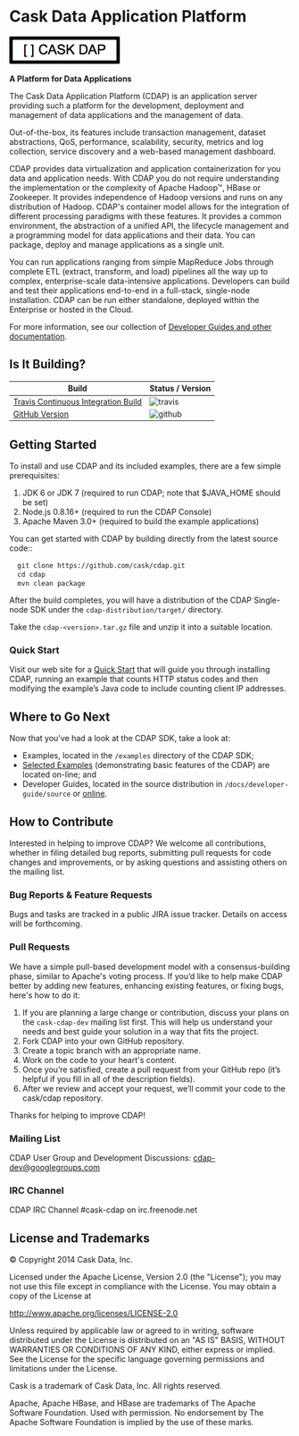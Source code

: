 
# Cask Data Application Platform

![CDAP Logo](/docs/developer-guide/source/_images/CDAP.png)

**A Platform for Data Applications**

The Cask Data Application Platform (CDAP) is an application server providing such a
platform for the development, deployment and management of data applications and the
management of data.

Out-of-the-box, its features include transaction management, dataset abstractions, QoS,
performance, scalability, security, metrics and log collection, service discovery and a 
web-based management dashboard.

CDAP provides data virtualization and application containerization for you data and application
needs. With CDAP you do not require understanding the implementation or the complexity of Apache 
Hadoop&trade;, HBase or Zookeeper. It provides independence of Hadoop versions and runs on any 
distribution of Hadoop. CDAP's container model allows for the integration of different processing 
paradigms with these features. It provides a common environment, the abstraction of a unified API, 
the lifecycle management and a programming model for data applications and their data. You can package, 
deploy and manage applications as a single unit.

You can run applications ranging from simple MapReduce Jobs through complete ETL (extract, transform, and load) 
pipelines all the way up to complex, enterprise-scale data-intensive applications. 
Developers can build and test their applications end-to-end in a full-stack, single-node
installation. CDAP can be run either standalone, deployed within the Enterprise or hosted in the Cloud.

For more information, see our collection of 
[Developer Guides and other documentation](http://cask.co/docs/cdap/current/en/index.html).

## Is It Building?

Build                                                                    | Status / Version
-------------------------------------------------------------------------|-----------------
[Travis Continuous Integration Build](https://travis-ci.org/caskco/cdap) | ![travis](https://travis-ci.org/caskco/cdap.svg?branch=develop)
[GitHub Version](ttps://github.com/caskco/cdap/releases/latest)          | ![github](http://img.shields.io/github/release/caskco/cdap.svg)


## Getting Started

To install and use CDAP and its included examples, there are a few simple prerequisites:

  1. JDK 6 or JDK 7 (required to run CDAP; note that $JAVA_HOME should be set)
  2. Node.js 0.8.16+ (required to run the CDAP Console)
  3. Apache Maven 3.0+ (required to build the example applications)
  
You can get started with CDAP by building directly from the latest source code::

```
  git clone https://github.com/cask/cdap.git
  cd cdap
  mvn clean package
```

After the build completes, you will have a distribution of the CDAP Single-node SDK under the
`cdap-distribution/target/` directory.  

Take the `cdap-<version>.tar.gz` file and unzip it into a suitable location.

### Quick Start

Visit our web site for a [Quick Start](http://cask.co/docs/cdap/current/en/quickstart.html)
that will guide you through installing CDAP, running an example that counts HTTP status codes and then
modifying the example’s Java code to include counting client IP addresses.  


## Where to Go Next

Now that you've had a look at the CDAP SDK, take a look at:

- Examples, located in the `/examples` directory of the CDAP SDK;
- [Selected Examples](http://cask.co/docs/cdap/current/en/examples.html) 
  (demonstrating basic features of the CDAP) are located on-line; and
- Developer Guides, located in the source distribution in `/docs/developer-guide/source`
  or [online](http://cask.co/docs/cdap/current/en/index.html).


## How to Contribute

Interested in helping to improve CDAP? We welcome all contributions, whether in filing detailed
bug reports, submitting pull requests for code changes and improvements, or by asking questions and
assisting others on the mailing list.

### Bug Reports & Feature Requests

Bugs and tasks are tracked in a public JIRA issue tracker. Details on access will be forthcoming.

### Pull Requests

We have a simple pull-based development model with a consensus-building phase, similar to Apache's
voting process. If you’d like to help make CDAP better by adding new features, enhancing existing
features, or fixing bugs, here's how to do it:

1. If you are planning a large change or contribution, discuss your plans on the `cask-cdap-dev`
   mailing list first.  This will help us understand your needs and best guide your solution in a
   way that fits the project.
2. Fork CDAP into your own GitHub repository.
3. Create a topic branch with an appropriate name.
4. Work on the code to your heart's content.
5. Once you’re satisfied, create a pull request from your GitHub repo (it’s helpful if you fill in
   all of the description fields).
6. After we review and accept your request, we’ll commit your code to the cask/cdap
   repository.

Thanks for helping to improve CDAP!

### Mailing List

CDAP User Group and Development Discussions: 
[cdap-dev@googlegroups.com](https://groups.google.com/d/forum/cdap-dev)

### IRC Channel

CDAP IRC Channel #cask-cdap on irc.freenode.net


## License and Trademarks

© Copyright 2014 Cask Data, Inc.

Licensed under the Apache License, Version 2.0 (the "License"); you may not use this file except
in compliance with the License. You may obtain a copy of the License at

http://www.apache.org/licenses/LICENSE-2.0

Unless required by applicable law or agreed to in writing, software distributed under the 
License is distributed on an "AS IS" BASIS, WITHOUT WARRANTIES OR CONDITIONS OF ANY KIND, 
either express or implied. See the License for the specific language governing permissions 
and limitations under the License.

Cask is a trademark of Cask Data, Inc. All rights reserved.

Apache, Apache HBase, and HBase are trademarks of The Apache Software Foundation. Used with
permission. No endorsement by The Apache Software Foundation is implied by the use of these marks.

